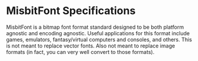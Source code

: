 # MisbitFont Specifications

MisbitFont is a bitmap font format standard designed to be both platform agnostic and encoding agnostic.
Useful applications for this format include games, emulators, fantasy/virtual computers and consoles, and
others.  This is not meant to replace vector fonts.  Also not meant to replace image formats (in fact, you
can very well convert to those formats).

